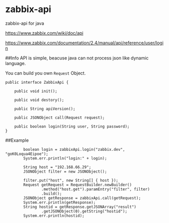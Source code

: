 # zabbix-api
zabbix-api for java

https://www.zabbix.com/wiki/doc/api

https://www.zabbix.com/documentation/2.4/manual/api/reference/user/login

##Info
API is simple, beacuse java can not process json like dynamic language. 

You can build you own ```Request``` Object.

```
public interface ZabbixApi {

	public void init();

	public void destory();

	public String apiVersion();

	public JSONObject call(Request request);

	public boolean login(String user, String password);
}
```

##Example
```
		boolean login = zabbixApi.login("zabbix.dev", "goK0Loqua4Eipoe");
		System.err.println("login:" + login);
		
		String host = "192.168.66.29";
		JSONObject filter = new JSONObject();
		
		filter.put("host", new String[] { host });
		Request getRequest = RequestBuilder.newBuilder()
				.method("host.get").paramEntry("filter", filter)
				.build();
		JSONObject getResponse = zabbixApi.call(getRequest);
		System.err.println(getResponse);
		String hostid = getResponse.getJSONArray("result")
				.getJSONObject(0).getString("hostid");
		System.err.println(hostid);
```

